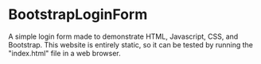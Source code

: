 # BootstrapLoginForm

A simple login form made to demonstrate HTML, Javascript, CSS, and Bootstrap. This website is entirely static, so it can be tested by running the "index.html" file in a web browser.